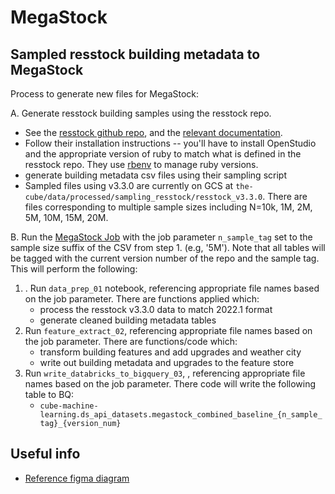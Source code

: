 # MegaStock

## Sampled resstock building metadata to MegaStock

Process to generate new files for MegaStock:

A. Generate resstock building samples using the resstock repo. 
   - See the [resstock github repo](https://github.com/NREL/resstock/tree/develop?tab=readme-ov-file), and the [relevant documentation](https://resstock.readthedocs.io/en/latest/basic_tutorial/architecture.html#sampling).
   - Follow their installation instructions -- you'll have to install OpenStudio and the appropriate version of ruby to match what is defined in the resstock repo. They use [rbenv](https://github.com/rbenv/rbenv#readme) to manage ruby versions.
   - generate building metadata csv files using their sampling script
   - Sampled files using v3.3.0 are currently on GCS at `the-cube/data/processed/sampling_resstock/resstock_v3.3.0`. There are files corresponding to multiple sample sizes including N=10k, 1M, 2M, 5M, 10M, 15M, 20M.

B. Run the [MegaStock Job](https://4617764665359845.5.gcp.databricks.com/jobs/724743198057405?o=4617764665359845) with the job parameter `n_sample_tag` set to the sample size suffix of the CSV from step 1. (e.g, '5M'). Note that all tables will be tagged with the current version number of the repo and the sample tag. This will perform the following: 

1. . Run `data_prep_01` notebook, referencing appropriate file names based on the job parameter. There are functions applied which:
     - process the resstock v3.3.0 data to match 2022.1 format
     - generate cleaned building metadata tables
2. Run `feature_extract_02`, referencing appropriate file names based on the job parameter. There are functions/code which:
     - transform building features and add upgrades and weather city
     - write out building metadata and upgrades to the feature store
3. Run `write_databricks_to_bigquery_03`, , referencing appropriate file names based on the job parameter. There code will write the following table to BQ:
      - `cube-machine-learning.ds_api_datasets.megastock_combined_baseline_{n_sample_tag}_{version_num}`

## Useful info
- [Reference figma diagram](https://www.figma.com/board/HbgKjS4P6tHGDLmz84fxTK/SuMo%2FDoyho?node-id=9-429&node-type=section&t=UCFHhbgvIyBZKoQM-0)